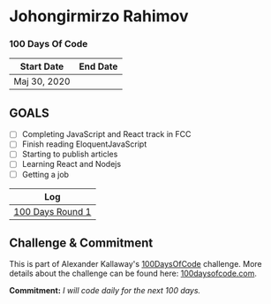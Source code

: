 # Johongirmirzo Rahimov

 

### 100 Days Of Code 
|  Start Date   | End Date     |
| ------------- | ------------ |
| Maj 30, 2020 |  | September 6, 2020|
## GOALS
- [ ] Completing JavaScript and React track in FCC
- [ ] Finish reading EloquentJavaScript
- [ ] Starting to publish articles
- [ ] Learning React and Nodejs 
- [ ] Getting a job

| Log  | 
| --- |
| [100 Days Round 1](https://github.com/Johongirr/365-days-of-code/blob/master/log1.md) | 

## Challenge & Commitment
This is part of Alexander Kallaway's [100DaysOfCode](https://github.com/Kallaway/100-days-of-code "the official repo") challenge. More details about the challenge can be found here: [100daysofcode.com](http://100daysofcode.com/ "100daysofcode.com").

**Commitment:** *I will code daily for the next 100 days.*



 